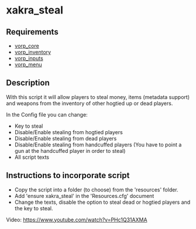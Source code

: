 # xakra_steal
## Requirements
- [vorp_core](https://github.com/VORPCORE/vorp-core-lua)
- [vorp_inventory](https://github.com/VORPCORE/vorp_inventory-lua)
- [vorp_inputs](https://github.com/VORPCORE/vorp_inputs-lua)
- [vorp_menu](https://github.com/VORPCORE/vorp_menu)

## Description
With this script it will allow players to steal money, items (metadata support) and weapons from the inventory of other hogtied up or dead players.

In the Config file you can change:
*   Key to steal
*   Disable/Enable stealing from hogtied players
*   Disable/Enable stealing from dead players
*   Disable/Enable stealing from handcuffed players (You have to point a gun at the handcuffed player in order to steal)
*   All script texts

## Instructions to incorporate script
* Copy the script into a folder (to choose) from the 'resources' folder.
* Add 'ensure xakra_steal' in the 'Resources.cfg' document
* Change the texts, disable the option to steal dead or hogtied players and the key to steal.

Video: https://www.youtube.com/watch?v=PHc1Q31AXMA



